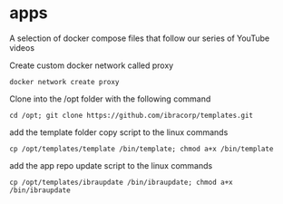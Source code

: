 # apps
A selection of docker compose files that follow our series of YouTube videos

Create custom docker network called proxy

```
docker network create proxy
```

Clone into the /opt folder with the following command

```
cd /opt; git clone https://github.com/ibracorp/templates.git
```

add the template folder copy script to the linux commands

```
cp /opt/templates/template /bin/template; chmod a+x /bin/template
```

add the app repo update script to the linux commands

```
cp /opt/templates/ibraupdate /bin/ibraupdate; chmod a+x /bin/ibraupdate
```

